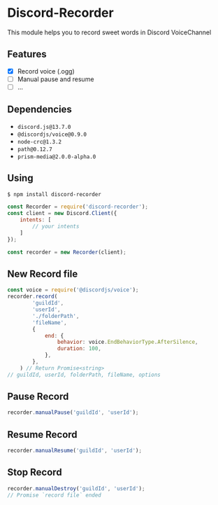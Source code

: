 # Discord-Recorder
 This module helps you to record sweet words in Discord VoiceChannel

## Features
- [X] Record voice (.ogg)
- [ ] Manual pause and resume
- [ ] ...

## Dependencies
- `discord.js@13.7.0`
- `@discordjs/voice@0.9.0`
- `node-crc@1.3.2`
- `path@0.12.7`
- `prism-media@2.0.0-alpha.0`

## Using

```sh
$ npm install discord-recorder
```

```js
const Recorder = require('discord-recorder');
const client = new Discord.Client({
    intents: [
        // your intents
    ]
});

const recorder = new Recorder(client);
```

## New Record file

```js
const voice = require('@discordjs/voice');
recorder.record(
		'guildId',
		'userId',
		'./folderPath',
		'fileName',
		{
			end: {
				behavior: voice.EndBehaviorType.AfterSilence,
				duration: 100,
			},
		},
	) // Return Promise<string>
// guildId, userId, folderPath, fileName, options
```

## Pause Record

```js
recorder.manualPause('guildId', 'userId');
```

## Resume Record

```js
recorder.manualResume('guildId', 'userId');
```

## Stop Record

```js
recorder.manualDestroy('guildId', 'userId');
// Promise `record file` ended
```